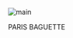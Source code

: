![main](https://github.com/user-attachments/assets/85242022-98fc-4d34-aead-a99d50223303)

PARIS BAGUETTE
